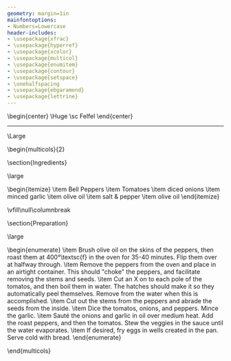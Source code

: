 ```yaml
---
geometry: margin=1in
mainfontoptions:
- Numbers=Lowercase
header-includes:
- \usepackage{xfrac}
- \usepackage{hyperref}
- \usepackage{xcolor}
- \usepackage{multicol}
- \usepackage{enumitem}
- \usepackage{contour}
- \usepackage{setspace}
- \onehalfspacing
- \usepackage{ebgaramond}
- \usepackage{lettrine}
---
```


\begin{center}
\Huge \sc Felfel
\end{center}

---

\Large

\begin{multicols}{2}

\section{Ingredients}

\large

\begin{itemize}
    \item Bell Peppers 
    \item Tomatoes
    \item diced onions
    \item minced garlic
    \item olive oil
    \item salt \& pepper
    \item olive oil
\end{itemize}

\vfill\null\columnbreak

\section{Preparation}

\large

\begin{enumerate}
    \item Brush olive oil on the skins of the peppers, then roast them at 400°\textsc{f} in the oven for 35-40 minutes. Flip them over at halfway through. 
    \item Remove the peppers from the oven and place in an airtight container. This should "choke" the peppers, and facilitate removing the stems and seeds. 
    \item Cut an X on to each pole of the tomatos, and then boil them in water. The hatches should make it so they automatically peel themselves. Remove from the water when this is accomplished.
    \item Cut out the stems from the peppers and abrade the seeds from the inside.
    \item Dice the tomatos, onions, and peppers. Mince the garlic.
    \item Sauté the onions and garlic in oil over medium heat. Add the roast peppers, and then the tomatos. Stew the veggies in the sauce until the water evaporates. 
    \item If desired, fry eggs in wells created in the pan. Serve cold with bread.
\end{enumerate}

\end{multicols}
